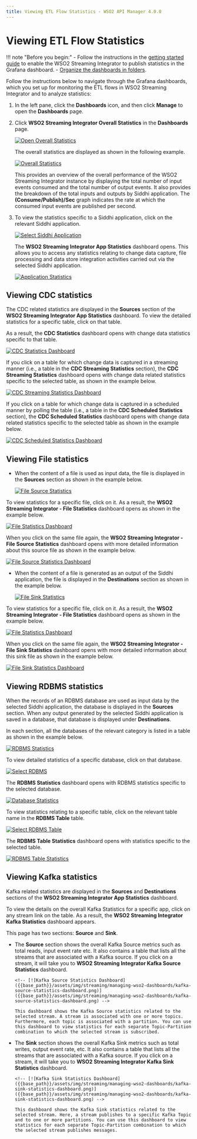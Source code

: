 ```yaml
---
title: Viewing ETL Flow Statistics - WSO2 API Manager 4.0.0
---
```


# Viewing ETL Flow Statistics

!!! note "Before you begin:"
    - Follow the instructions in the [getting started guide]({{base_path}}/observe/streaming-integrator/setting-up-si-statistics-dashboards) to enable the WSO2 Streaming Integrator to publish statistics in the Grafana dashboard.
    - [Organize the dashboards in folders]({{base_path}}/observe/streaming-integrator/managing-dashboards).

Follow the instructions below to navigate through the Grafana dashboards, which you set up for monitoring the ETL flows in WSO2 Streaming Integrator and to analyze statistics:

1. In the left pane, click the **Dashboards** icon, and then click **Manage** to open the **Dashboards** page.

2. Click **WSO2 Streaming Integrator Overall Statistics** in the **Dashboards** page.

     [![Open Overall Statistics]({{base_path}}/assets/img/streaming/managing-wso2-dashboards/open-overall-statistics-dashboard.png)]({{base_path}}/assets/img/streaming/managing-wso2-dashboards/open-overall-statistics-dashboard.png)
    
     The overall statistics are displayed as shown in the following example.
    
     [![Overall Statistics]({{base_path}}/assets/img/streaming/managing-wso2-dashboards/overall-statistics.png)]({{base_path}}/assets/img/streaming/managing-wso2-dashboards/overall-statistics.png)
    
     This provides an overview of the overall performance of the WSO2 Streaming Integrator instance by displaying the total number of input events consumed and the total number of output events. It also provides the breakdown of the total inputs and outputs by Siddhi application. The **(Consume/Publish)/Sec** graph indicates the rate at which the consumed input events are published per second.
    
3. To view the statistics specific to a Siddhi application, click on the relevant Siddhi application.
 
     [![Select Siddhi Application]({{base_path}}/assets/img/streaming/managing-wso2-dashboards/select-siddhi-applocation.png)]({{base_path}}/assets/img/streaming/managing-wso2-dashboards/select-siddhi-applocation.png)
    
     The **WSO2 Streaming Integrator App Statistics** dashboard opens. This allows you to access any statistics relating to change data capture, file processing and data store integration activities carried out via the selected Siddhi application.
    
     [![Application Statistics]({{base_path}}/assets/img/streaming/managing-wso2-dashboards/siddhi-application-statistics.png)]({{base_path}}/assets/img/streaming/managing-wso2-dashboards/siddhi-application-statistics.png)
    
## Viewing CDC statistics
    
The CDC related statistics are displayed in the **Sources** section of the **WSO2 Streaming Integrator App Statistics** dashboard. To view the detailed statistics for a specific table, click on that table.

As a result, the **CDC Statistics** dashboard opens with change data statistics specific to that table.

[![CDC Statistics Dashboard]({{base_path}}/assets/img/streaming/managing-wso2-dashboards/cdc-statistics.png)]({{base_path}}/assets/img/streaming/managing-wso2-dashboards/cdc-statistics.png)

If you click on a table for which change data is captured in a streaming manner (i.e., a table in the **CDC Streaming Statistics** section), the **CDC Streaming Statistics** dashboard opens with change data related statistics specific to the selected table, as shown in the example below.

[![CDC Streaming Statistics Dashboard]({{base_path}}/assets/img/streaming/managing-wso2-dashboards/cdc-streaming-statistics.png)]({{base_path}}/assets/img/streaming/managing-wso2-dashboards/cdc-streaming-statistics.png)

If you click on a table for which change data is captured in a scheduled manner by polling the table (i.e., a table in the **CDC Scheduled Statistics** section), the **CDC Scheduled Statistics** dashboard opens with change data related statistics specific to the selected table as shown in the example below.

[![CDC Scheduled Statistics Dashboard]({{base_path}}/assets/img/streaming/managing-wso2-dashboards/cdc-scheduled-statistics.png)]({{base_path}}/assets/img/streaming/managing-wso2-dashboards/cdc-scheduled-statistics.png)
    
## Viewing File statistics
    
- When the content of a file is used as input data, the file is displayed in the **Sources** section as shown in the example below.

  [![File Source Statistics]({{base_path}}/assets/img/streaming/managing-wso2-dashboards/source-file-statistics.png)]({{base_path}}/assets/img/streaming/managing-wso2-dashboards/source-file-statistics.png)

 To view statistics for a specific file, click on it. As a result, the **WSO2 Streaming Integrator - File Statistics** dashboard opens as shown in the example below.
 
  [![File Statistics Dashboard]({{base_path}}/assets/img/streaming/managing-wso2-dashboards/file-statistics-dashboard.png)]({{base_path}}/assets/img/streaming/managing-wso2-dashboards/file-statistics-dashboard.png)
  
 When you click on the same file again, the **WSO2 Streaming Integrator - File Source Statistics** dashboard opens with more detailed information about this source file as shown in the example below. 
 
  [![File Source Statistics Dashboard]({{base_path}}/assets/img/streaming/managing-wso2-dashboards/file-source-statistics-dashboard.png)]({{base_path}}/assets/img/streaming/managing-wso2-dashboards/file-source-statistics-dashboard.png)               
  
- When the content of a file is generated as an output of the Siddhi application, the file is displayed in the **Destinations** section as shown in the example below.

  [![File Sink Statistics]({{base_path}}/assets/img/streaming/managing-wso2-dashboards/file-sink-statistics.png)]({{base_path}}/assets/img/streaming/managing-wso2-dashboards/file-sink-statistics.png)

 To view statistics for a specific file, click on it. As a result, the **WSO2 Streaming Integrator - File Statistics** dashboard opens as shown in the example below.
         
 [![File Statistics Dashboard]({{base_path}}/assets/img/streaming/managing-wso2-dashboards/file-statistics-dashboard.png)]({{base_path}}/assets/img/streaming/managing-wso2-dashboards/file-statistics-dashboard.png)

 When you click on the same file again, the **WSO2 Streaming Integrator - File Sink Statistics** dashboard opens with more detailed information about this sink file as shown in the example below. 
 
 [![File Sink Statistics Dashboard]({{base_path}}/assets/img/streaming/managing-wso2-dashboards/file-sink-statistics-dashboard.png)]({{base_path}}/assets/img/streaming/managing-wso2-dashboards/file-sink-statistics-dashboard.png)
        
## Viewing RDBMS statistics
    
When the records of an RDBMS database are used as input data by the selected Siddhi application, the database is displayed in the **Sources** section. When any output generated by the selected Siddhi application is saved in a database, that database is displayed under **Destinations**.

In each section, all the databases of the relevant category is listed in a table as shown in the example below.

[![RDBMS Statistics]({{base_path}}/assets/img/streaming/managing-wso2-dashboards/rdbms-statistics.png)]({{base_path}}/assets/img/streaming/managing-wso2-dashboards/rdbms-statistics.png)

To view detailed statistics of a specific database, click on that database.

[![Select RDBMS]({{base_path}}/assets/img/streaming/managing-wso2-dashboards/select-rdbms.png)]({{base_path}}/assets/img/streaming/managing-wso2-dashboards/select-rdbms.png)

The **RDBMS Statistics** dashboard opens with RDBMS statistics specific to the selected database.

[![Database Statistics]({{base_path}}/assets/img/streaming/managing-wso2-dashboards/database-statistics.jpg)]({{base_path}}/assets/img/streaming/managing-wso2-dashboards/database-statistics.jpg)

To view statistics relating to a specific table, click on the relevant table name in the **RDBMS Table** table.

[![Select RDBMS Table]({{base_path}}/assets/img/streaming/managing-wso2-dashboards/select-rdbms-table.png)]({{base_path}}/assets/img/streaming/managing-wso2-dashboards/select-rdbms-table.png)

The **RDBMS Table Statistics** dashboard opens with statistics specific to the selected table.

[![RDBMS Table Statistics]({{base_path}}/assets/img/streaming/managing-wso2-dashboards/rdbms-table-statistics.jpg)]({{base_path}}/assets/img/streaming/managing-wso2-dashboards/rdbms-table-statistics.jpg)
        
## Viewing Kafka statistics
    
Kafka related statistics are displayed in the **Sources** and **Destinations** sections of the **WSO2 Streaming Integrator App Statistics** dashboard. 

<!-- [![Kafka Sources Table]({{base_path}}/assets/img/streaming/managing-wso2-dashboards/kafka-sources-table.png)]({{base_path}}/assets/img/streaming/managing-wso2-dashboards/kafka-sources-table.png)

[![Kafka Sinks Table]({{base_path}}/assets/img/streaming/managing-wso2-dashboards/kafka-destinations-table.png)]({{base_path}}/assets/img/streaming/managing-wso2-dashboards/kafka-destinations-table.png) -->

To view the details on the overall Kafka Statistics for a specific app, click on any stream link on the table. As a result, the **WSO2 Streaming Integrator Kafka Statistics** dashboard appears.

<!-- [![Kafka Statistics Dashboard]({{base_path}}/assets/img/streaming/managing-wso2-dashboards/kafka-statistics-dashboard.png)]({{base_path}}/assets/img/streaming/managing-wso2-dashboards/kafka-statistics-dashboard.png) -->

This page has two sections: **Source** and **Sink**. 

- The **Source** section shows the overall Kafka Source metrics such as total reads, input event rate etc. It also contains a table that lists all the streams that are associated with a Kafka source. If you click on a stream, it will take you to **WSO2 Streaming Integrator Kafka Source Statistics** dashboard.

      <!-- [![Kafka Source Statistics Dashboard]({{base_path}}/assets/img/streaming/managing-wso2-dashboards/kafka-source-statistics-dashboard.png)]({{base_path}}/assets/img/streaming/managing-wso2-dashboards/kafka-source-statistics-dashboard.png) -->

      This dashboard shows the Kafka Source statistics related to the selected stream. A stream is associated with one or more topics. Furthermore, each topic is associated with a partition. You can use this dashboard to view statistics for each separate Topic-Partition combination to which the selected stream is subscribed.

- The **Sink** section shows the overall Kafka Sink metrics such as total writes, output event rate, etc. It also contains a table that lists all the streams that are associated with a Kafka source. If you click on a stream, it will take you to **WSO2 Streaming Integrator Kafka Sink Statistics** dashboard.

      <!-- [![Kafka Sink Statistics Dashboard]({{base_path}}/assets/img/streaming/managing-wso2-dashboards/kafka-sink-statistics-dashboard.png)]({{base_path}}/assets/img/streaming/managing-wso2-dashboards/kafka-sink-statistics-dashboard.png) -->

      This dashboard shows the Kafka Sink statistics related to the selected stream. Here, a stream publishes to a specific Kafka Topic and to one or more partitions. You can use this dashboard to view statistics for each separate Topic-Partition combination to which the selected stream publishes messages.
